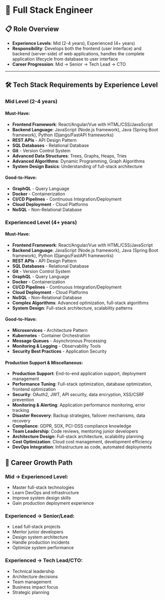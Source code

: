 # 🔗 Full Stack Engineer

## 📋 Role Overview
- **Experience Levels**: Mid (2-4 years), Experienced (4+ years)
- **Responsibility**: Develops both the frontend (user interface) and backend (server-side) of web applications, handles the complete application lifecycle from database to user interface
- **Career Progression**: Mid → Senior → Tech Lead → CTO

---

## 🛠️ Tech Stack Requirements by Experience Level

### **Mid Level (2-4 years)**

#### **Must-Have:**
- **Frontend Framework**: React/Angular/Vue with HTML/CSS/JavaScript
- **Backend Language**: JavaScript (Node.js framework), Java (Spring Boot framework), Python (Django/FastAPI frameworks)
- **REST APIs** - API Design Pattern
- **SQL Databases** - Relational Database
- **Git** - Version Control System
- **Advanced Data Structures**: Trees, Graphs, Heaps, Tries
- **Advanced Algorithms**: Dynamic Programming, Graph Algorithms
- **System Design Basics**: Understanding of full-stack architecture

#### **Good-to-Have:**
- **GraphQL** - Query Language
- **Docker** - Containerization
- **CI/CD Pipelines** - Continuous Integration/Deployment
- **Cloud Deployment** - Cloud Platforms
- **NoSQL** - Non-Relational Database

### **Experienced Level (4+ years)**

#### **Must-Have:**
- **Frontend Framework**: React/Angular/Vue with HTML/CSS/JavaScript
- **Backend Language**: JavaScript (Node.js framework), Java (Spring Boot framework), Python (Django/FastAPI frameworks)
- **REST APIs** - API Design Pattern
- **SQL Databases** - Relational Database
- **Git** - Version Control System
- **GraphQL** - Query Language
- **Docker** - Containerization
- **CI/CD Pipelines** - Continuous Integration/Deployment
- **Cloud Deployment** - Cloud Platforms
- **NoSQL** - Non-Relational Database
- **Complex Algorithms**: Advanced optimization, full-stack algorithms
- **System Design**: Full-stack architecture, scalability patterns

#### **Good-to-Have:**
- **Microservices** - Architecture Pattern
- **Kubernetes** - Container Orchestration
- **Message Queues** - Asynchronous Processing
- **Monitoring & Logging** - Observability Tools
- **Security Best Practices** - Application Security

#### **Production Support & Miscellaneous:**
- **Production Support**: End-to-end application support, deployment management
- **Performance Tuning**: Full-stack optimization, database optimization, frontend optimization
- **Security**: OAuth2, JWT, API security, data encryption, XSS/CSRF prevention
- **Monitoring & Alerting**: Application performance monitoring, error tracking
- **Disaster Recovery**: Backup strategies, failover mechanisms, data recovery
- **Compliance**: GDPR, SOX, PCI-DSS compliance knowledge
- **Team Leadership**: Code reviews, mentoring junior developers
- **Architecture Design**: Full-stack architecture, scalability planning
- **Cost Optimization**: Cloud cost management, development efficiency
- **DevOps Integration**: Infrastructure as code, automated deployments

## 🚀 Career Growth Path

### **Mid → Experienced Level:**
- Master full-stack technologies
- Learn DevOps and infrastructure
- Improve system design skills
- Gain production deployment experience

### **Experienced → Senior/Lead:**
- Lead full-stack projects
- Mentor junior developers
- Design system architecture
- Handle production incidents
- Optimize system performance

### **Experienced → Tech Lead/CTO:**
- Technical leadership
- Architecture decisions
- Team management
- Business impact focus
- Strategic planning
